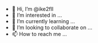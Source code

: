 - 👋 Hi, I’m @ike2fll
- 👀 I’m interested in ...
- 🌱 I’m currently learning ...
- 💞️ I’m looking to collaborate on ...
- 📫 How to reach me ...

<!---
ike2fll/ike2fll is a ✨ special ✨ repository because its `README.md` (this file) appears on your GitHub profile.
You can click the Preview link to take a look at your changes.
--->
